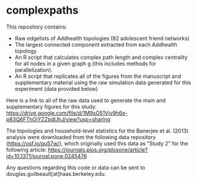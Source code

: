 # complexpaths

This repository contains: 
-	Raw edgelists of Addhealth topologies (82 adolescent friend networks) 
-	The largest connected component extracted from each Addhealth topology 
-	An R script that calculates complex path length and complex centrality for all nodes in a given graph g (this includes methods for parallelization). 
-	An R script that replicates all of the figures from the manuscript and supplementary material using the raw simulation data generated for this experiment (data provided below) 

Here is a link to all of the raw data used to generate the main and supplementary figures for this study: https://drive.google.com/file/d/1M9sO51Viv9h6e-p83Q6FThOiYZZpdUhJ/view?usp=sharing

The topologies and household-level statistics for the Banerjee et al. (2013) analysis were downloaded from the following data repository (https://osf.io/qu57w/), which originally used this data as “Study 2” for the following article: https://journals.plos.org/plosone/article?id=10.1371/journal.pone.0245476 

Any questions regarding this code or data can be sent to douglas.guilbeault[at]haas.berkeley.edu. 
